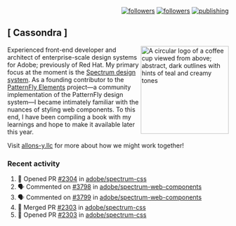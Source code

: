 <p align="right"><a rel="me" href="https://front-end.social/@castastrophe">
    <img alt="followers" title="Follow me on Mastodon" src="https://img.shields.io/mastodon/follow/109297102751309835?domain=https%3A%2F%2Ffront-end.social&label=Follow&logo=mastodon&logoColor=white&style=for-the-badge&labelColor=008080&color=006969"/></a>
  <a href="https://codepen.io/castastrophe/">
    <img alt="followers" title="Follow me on CodePen" src="https://img.shields.io/badge/16-1?color=640464&labelColor=7c007c&style=for-the-badge&logo=codepen&label=Follow"/></a>
<a href="https://castastrophe.medium.com/">
    <img alt="publishing" title="View articles on Medium" src="https://img.shields.io/badge/107-1?color=666&labelColor=444&label=subscribe&logo=medium&logoColor=white&style=for-the-badge"/></a>
</p>

## [&nbsp;Cassondra&nbsp;]

<img align="right" src="https://github-production-user-asset-6210df.s3.amazonaws.com/1840295/253016758-ba468774-1cd3-42c2-8f43-947b5eeb5edf.png" height="200" alt="A circular logo of a coffee cup viewed from above; abstract, dark outlines with hints of teal and creamy tones">

Experienced front-end developer and architect of enterprise-scale design systems for Adobe; previously of Red Hat. My primary focus at the moment is the [Spectrum design system](https://github.com/adobe/spectrum-css). As a founding contributor to the [PatternFly&nbsp;Elements](https://github.com/patternfly/patternfly-elements) project&mdash;a community implementation of the PatternFly design system&mdash;I became intimately familiar with the nuances of styling web components. To this end, I have been compiling a book with my learnings and hope to make it available later this year.

Visit [allons-y.llc](http://allons-y.llc/) for more about how we might work together!

### Recent activity

<!--START_SECTION:activity-->
1. 💪 Opened PR [#2304](https://github.com/adobe/spectrum-css/pull/2304) in [adobe/spectrum-css](https://github.com/adobe/spectrum-css)
2. 🗣 Commented on [#3798](https://github.com/adobe/spectrum-web-components/pull/3798#issuecomment-1814278054) in [adobe/spectrum-web-components](https://github.com/adobe/spectrum-web-components)
3. 🗣 Commented on [#3799](https://github.com/adobe/spectrum-web-components/pull/3799#issuecomment-1814267518) in [adobe/spectrum-web-components](https://github.com/adobe/spectrum-web-components)
4. 🎉 Merged PR [#2303](https://github.com/adobe/spectrum-css/pull/2303) in [adobe/spectrum-css](https://github.com/adobe/spectrum-css)
5. 💪 Opened PR [#2303](https://github.com/adobe/spectrum-css/pull/2303) in [adobe/spectrum-css](https://github.com/adobe/spectrum-css)
<!--END_SECTION:activity-->
